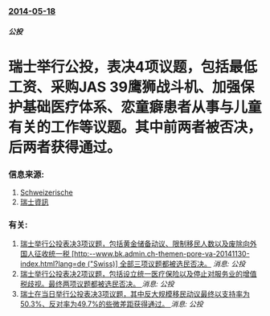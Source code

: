 ### [2014-05-18](/news/2014/05/18/index.md)

##### 公投
# 瑞士举行公投，表决4项议题，包括最低工资、采购JAS 39鹰狮战斗机、加强保护基础医疗体系、恋童癖患者从事与儿童有关的工作等议题。其中前两者被否决，后两者获得通过。 




### 信息来源:

1. [Schweizerische](http://www.bk.admin.ch/themen/pore/va/20140518/index.html?lang=en)
2. [瑞士資訊](http://www.swissinfo.ch/chi/2014%E5%B9%B45%E6%9C%8818%E6%97%A5%E5%85%A8%E6%B0%91%E6%8A%95%E7%A5%A8_%E6%9C%80%E4%BD%8E%E5%B7%A5%E8%B5%84%E5%92%8C%E6%88%98%E6%96%97%E6%9C%BA%E6%8E%A5%E5%8F%97%E5%9B%BD%E6%B0%91%E8%80%83%E9%AA%8C/38605486)

### 有关:

1. [瑞士举行公投表决3项议题，包括黄金储备动议、限制移民人数以及废除向外国人征收统一税 [http:--www.bk.admin.ch-themen-pore-va-20141130-index.html?lang=de ("Swiss)] 全部三项议题都被选民否决。](/zh/news/2014/11/30/瑞士举行公投表决3项议题-包括黄金储备动议-限制移民人数以及废除向外国人征收统一税-http-wwwbkadm.md) _消息: 公投_
2. [瑞士举行公投表决2项议题，包括设立统一医疗保险以及停止对服务业的增值税歧视。最终两项议题都被选民否决。 ](/zh/news/2014/09/1/瑞士举行公投表决2项议题-包括设立统一医疗保险以及停止对服务业的增值税歧视-最终两项议题都被选民否决.md) _消息: 公投_
3. [瑞士在当日举行公投表决3项议题，其中反大规模移民动议最终以支持率为50.3%、反对率为49.7%的些微差距获得通过。 ](/zh/news/2014/02/9/瑞士在当日举行公投表决3项议题-其中反大规模移民动议最终以支持率为503-反对率为497-的些微差距获得通过.md) _消息: 公投_
